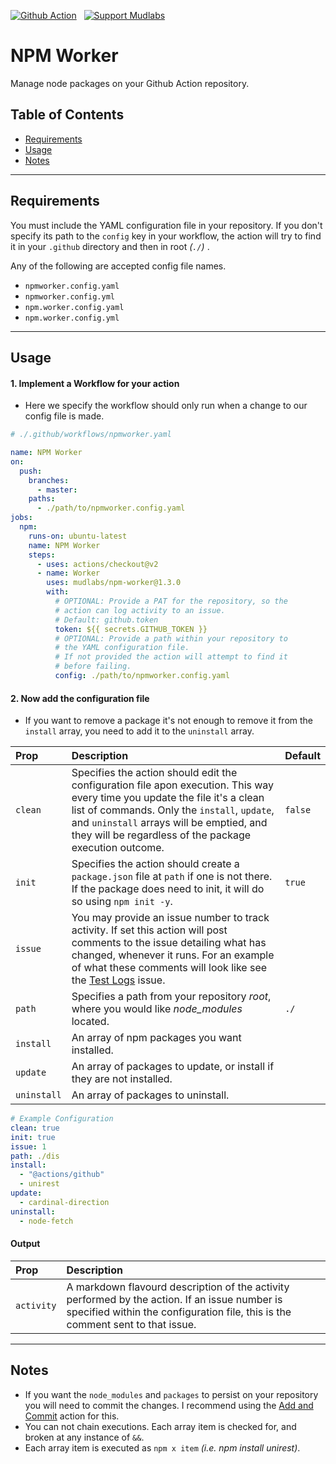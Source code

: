 [action-badge]: https://img.shields.io/badge/-Action-24292e?logo=github&style=for-the-badge
[paypal-badge]: https://img.shields.io/badge/-Support-f3f4f6?logo=paypal&style=for-the-badge
[brave-badge]: https://img.shields.io/badge/-Tip-f3f4f6?logo=brave&style=for-the-badge

[![Github Action][action-badge]](https://github.com/marketplace/action/npm-worker)
&nbsp;
[![Support Mudlabs][paypal-badge]](https://paypal.com/paypalme/mudlabs/)

# NPM Worker
Manage node packages on your Github Action repository.

## Table of Contents
- [Requirements](#requirements)
- [Usage](#usage)
- [Notes](#notes)


---


## Requirements
You must include the YAML configuration file in your repository. If you don't specify its path to the `config` key in your workflow, the action will try to find it in your `.github` directory and then in root _(`./`)_ .

Any of the following are accepted config file names.
- `npmworker.config.yaml`
- `npmworker.config.yml`
- `npm.worker.config.yaml`
- `npm.worker.config.yml`


---


## Usage

#### 1. Implement a Workflow for your action
- Here we specify the workflow should only run when a change to our config file is made. 
```yaml
# ./.github/workflows/npmworker.yaml

name: NPM Worker
on:
  push:
    branches:
      - master:
    paths:
      - ./path/to/npmworker.config.yaml
jobs:
  npm:
    runs-on: ubuntu-latest
    name: NPM Worker
    steps:
      - uses: actions/checkout@v2
      - name: Worker
        uses: mudlabs/npm-worker@1.3.0
        with:
          # OPTIONAL: Provide a PAT for the repository, so the
          # action can log activity to an issue.
          # Default: github.token
          token: ${{ secrets.GITHUB_TOKEN }}
          # OPTIONAL: Provide a path within your repository to
          # the YAML configuration file.
          # If not provided the action will attempt to find it
          # before failing.
          config: ./path/to/npmworker.config.yaml
```
    

#### 2. Now add the configuration file
- If you want to remove a package it's not enough to remove it from the `install` array, you need to add it to the `uninstall` array.   

| Prop | Description | Default |
| :--- | :--- | :--- |
| `clean` | Specifies the action should edit the configuration file apon execution. This way every time you update the file it's a clean list of commands. Only the `install`, `update`, and `uninstall` arrays will be emptied, and they will be regardless of the package execution outcome. | `false` |
| `init` | Specifies the action should create a `package.json` file at `path` if one is not there. If the package does need to init, it will do so using `npm init -y`. | `true` |
| `issue` | You may provide an issue number to track activity. If set this action will post comments to the issue detailing what has changed, whenever it runs. For an example of what these comments will look like see the [Test Logs](https://github.com/mudlabs/npm-worker/issues/4) issue. | |
| `path` | Specifies a path from your repository _root_, where you would like _node_modules_ located. | `./` |
| `install` | An array of npm packages you want installed. | |
| `update` | An array of packages to update, or install if they are not installed. | |
| `uninstall` | An array of packages to uninstall. | |

```yaml 
# Example Configuration
clean: true
init: true
issue: 1
path: ./dis
install:
  - "@actions/github"
  - unirest
update:
  - cardinal-direction
uninstall:
  - node-fetch
```


#### Output

| Prop | Description |
| :--- | :--- |
| `activity` | A markdown flavourd description of the activity performed by the action. If an issue number is specified within the configuration file, this is the comment sent to that issue. |


---


## Notes
- If you want the `node_modules` and `packages` to persist on your repository you will need to commit the changes. I recommend using the [Add and Commit](https://github.com/marketplace/actions/add-commit) action for this.
- You can not chain executions. Each array item is checked for, and broken at any instance of `&&`.
- Each array item is executed as `npm x item` _(i.e. npm install unirest)_.
